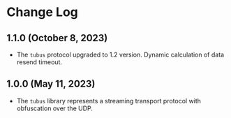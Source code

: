 # Change Log

## 1.1.0 (October 8, 2023)

- The `tubus` protocol upgraded to 1.2 version. Dynamic calculation of data resend timeout.

## 1.0.0 (May 11, 2023)

- The `tubus` library represents a streaming transport protocol with obfuscation over the UDP.
